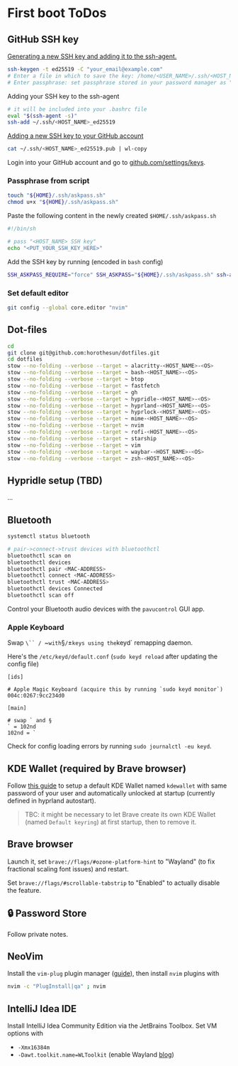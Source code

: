 # First boot ToDos

## GitHub SSH key

[Generating a new SSH key and adding it to the ssh-agent.](https://docs.github.com/en/authentication/connecting-to-github-with-ssh/generating-a-new-ssh-key-and-adding-it-to-the-ssh-agent?platform=linux)

```bash
ssh-keygen -t ed25519 -C "your_email@example.com"
# Enter a file in which to save the key: /home/<USER_NAME>/.ssh/<HOST_NAME>_ed25519 
# Enter passphrase: set passphrase stored in your password manager as "<HOST_NAME> SSH key"
```

Adding your SSH key to the ssh-agent

```bash
# it will be included into your .bashrc file
eval "$(ssh-agent -s)"
ssh-add ~/.ssh/<HOST_NAME>_ed25519 
```

[Adding a new SSH key to your GitHub account](https://docs.github.com/en/authentication/connecting-to-github-with-ssh/adding-a-new-ssh-key-to-your-github-account?platform=linux)

```bash
cat ~/.ssh/<HOST_NAME>_ed25519.pub | wl-copy
```

Login into your GitHub account and go to [github.com/settings/keys](https://github.com/settings/keys).

### Passphrase from script

```bash
touch "${HOME}/.ssh/askpass.sh"
chmod u+x "${HOME}/.ssh/askpass.sh"
```

Paste the following content in the newly created `$HOME/.ssh/askpass.sh`

```bash
#!/bin/sh

# pass "<HOST_NAME> SSH key"
echo "<PUT_YOUR_SSH_KEY_HERE>"
```

Add the SSH key by running (encoded in `bash` config)

```bash
SSH_ASKPASS_REQUIRE="force" SSH_ASKPASS="${HOME}/.ssh/askpass.sh" ssh-add "${HOME}/.ssh/<HOST_NAME>_ed25519 " &> /dev/null
```

### Set default editor

```bash
git config --global core.editor "nvim"
```

## Dot-files

```bash
cd
git clone git@github.com:horothesun/dotfiles.git
cd dotfiles
stow --no-folding --verbose --target ~ alacritty-<HOST_NAME>-<OS>
stow --no-folding --verbose --target ~ bash-<HOST_NAME>-<OS>
stow --no-folding --verbose --target ~ btop
stow --no-folding --verbose --target ~ fastfetch
stow --no-folding --verbose --target ~ gh
stow --no-folding --verbose --target ~ hypridle-<HOST_NAME>-<OS>
stow --no-folding --verbose --target ~ hyprland-<HOST_NAME>-<OS>
stow --no-folding --verbose --target ~ hyprlock-<HOST_NAME>-<OS>
stow --no-folding --verbose --target ~ mime-<HOST_NAME>-<OS>
stow --no-folding --verbose --target ~ nvim
stow --no-folding --verbose --target ~ rofi-<HOST_NAME>-<OS>
stow --no-folding --verbose --target ~ starship
stow --no-folding --verbose --target ~ vim
stow --no-folding --verbose --target ~ waybar-<HOST_NAME>-<OS>
stow --no-folding --verbose --target ~ zsh-<HOST_NAME>-<OS>
```

## Hypridle setup (TBD)

...

## Bluetooth

```bash
systemctl status bluetooth

# pair->connect->trust devices with bluetoothctl
bluetoothctl scan on
bluetoothctl devices
bluetoothctl pair <MAC-ADDRESS>
bluetoothctl connect <MAC-ADDRESS>
bluetoothctl trust <MAC-ADDRESS>
bluetoothctl devices Connected
bluetoothctl scan off
```

Control your Bluetooth audio devices with the `pavucontrol` GUI app.

### Apple Keyboard

Swap `\`` / `~` with `§`/`±` keys using the `keyd` remapping daemon.

Here's the `/etc/keyd/default.conf` (`sudo keyd reload` after updating the config file)

```
[ids]

# Apple Magic Keyboard (acquire this by running `sudo keyd monitor`)
004c:0267:9cc234d0

[main]

# swap ` and §
` = 102nd
102nd = `
```

Check for config loading errors by running `sudo journalctl -eu keyd`.

## KDE Wallet (required by Brave browser)

Follow [this guide](https://wiki.archlinux.org/title/KDE_Wallet#Unlocking_KWallet_automatically_in_a_window_manager)
to setup a default KDE Wallet named `kdewallet` with same password of your user and automatically unlocked at startup
(currently defined in hyprland autostart).

> TBC: it might be necessary to let Brave create its own KDE Wallet (named `Default keyring`) at first startup, then to remove it.

## Brave browser

Launch it, set `brave://flags/#ozone-platform-hint` to "Wayland" (to fix fractional scaling font issues) and restart.

Set `brave://flags/#scrollable-tabstrip` to "Enabled" to actually disable the feature.

## 🔒 Password Store

Follow private notes.

## NeoVim

Install the `vim-plug` plugin manager ([guide](https://github.com/junegunn/vim-plug#neovim)), then install `nvim` plugins with

```bash
nvim -c "PlugInstall|qa" ; nvim
```

## IntelliJ Idea IDE

Install IntelliJ Idea Community Edition via the JetBrains Toolbox. Set VM options with

- `-Xmx16384m`
- `-Dawt.toolkit.name=WLToolkit` (enable Wayland [blog](https://blog.jetbrains.com/platform/2024/07/wayland-support-preview-in-2024-2/))
